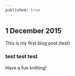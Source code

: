 ```yaml
---
published: true
---
```




## 1 December 2015

This is my first blog post.(test)

### test test test

Have a fun knitting!
